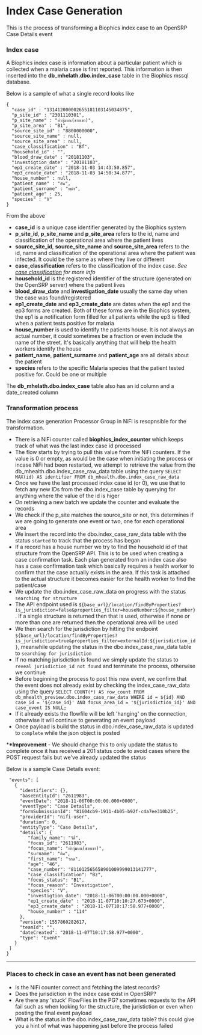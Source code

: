 # Index Case Generation

This is the process of transforming a Biophics index case to an OpenSRP Case Details event

### Index case

A Biophics index case is information about a particular patient which is collected when a malaria case is first reported. This information is then inserted into the **db_mhelath.dbo.index_case** table in the Biophics mssql database.

Below is a sample of what a single record looks like

```
{
  "case_id" : "131412000002655181103145034875",
  "p_site_id" : "2301110301",
  "p_site_name" : "ท่ากุ่มบน(ชายเขา)",
  "p_site_area" : "B1",
  "source_site_id" : "8800000000",
  "source_site_name" : null,
  "source_site_area" : null,
  "case_classification" : "Bf",
  "household_id" : "",
  "blood_draw_date" : "20181103",
  "investigtion_date" : "20181103",
  "ep1_create_date" : "2018-11-03 14:43:50.857",
  "ep3_create_date" : "2018-11-03 14:50:34.877",
  "house_number" : null,
  "patient_name" : "อัน",
  "patient_surname" : "พม่า",
  "patient_age" : 25,
  "species" : "V"
}
```

From the above

- **case_id** is a unique case identifier generated by the Biophics system
- **p_site_id**, **p_site_name** and **p_site_area** refers to the id, name and classification of the operational area where the patient lives
- **source_site_id**, **source_site_name** and **source_site_area** refers to the id, name and classification of the operational area where the patient was infected. It could be the same as where they live or different
- **case_classification** refers to the classification of the index case. _See [case classification](case-classification.md) for more info_
- **household_id** is the registered identifier of the structure (generated on the OpenSRP server) where the patient lives
- **blood_draw_date** and **investigation_date** usually the same day when the case was found/registered
- **ep1_create_date** and **ep3_create_date** are dates when the ep1 and the ep3 forms are created. Both of these forms are in the Biophics system, the ep1 is a notification form filled for all patients while the ep3 is filled when a patient tests positive for malaria
- **house_number** is used to identify the patients house. It is not always an actual number, it could sometimes be a fraction or even include the name of the street. It's basically anything that will help the health workers identify the house
- **patient_name**, **patient_surname** and **patient_age** are all details about the patient
- **species** refers to the specific Malaria species that the patient tested positive for. Could be one or multiple

The **db_mhelath.dbo.index_case** table also has an id column and a date_created column

### Transformation process

The index case generation Processor Group in NiFi is resopnsible for the transformation.

- There is a NiFi counter called **biophics_index_counter** which keeps track of what was the last index case id processed
- The flow starts by trying to pull this value from the NiFi counters. If the value is 0 or empty, as would be the case when initiating the process or incase NiFi had been restarted, we attempt to retrieve the value from the db_mhealth.dbo.index_case_raw_data table using the query `SELECT MAX(id) AS identifier FROM db_mhealth.dbo.index_case_raw_data`
- Once we have the last processed index case id (or 0), we use that to fetch any new IDs from the dbo.index_case table by querying for anything where the value of the id is higer
- On retrieving a new batch we update the counter and evaluate the records
- We check if the p_site matches the source_site or not, this determines if we are going to generate one event or two, one for each operational area
- We insert the record into the dbo.index_case_raw_data table with the status `started` to track that the process has began
- If a record has a house number we try to find the household id of that structure from the OpenSRP API. This is to be used when creating a case confirmation task. Each plan generated from an index case also has a case confirmation task which basically requires a health worker to confirm that the case actually exists in the area. If this task is attached to the actual structure it becomes easier for the health worker to find the patient/case
- We update the dbo.index_case_raw_data on progress with the status `searching for structure`
- The API endpoint used is `${base_url}/location/findByProperties?is_jurisdiction=false&properties_filter=houseNumber:${house_number}`. If a single structure is returned then that is used, otherwise if none or more than one are returned then the operational area will be used
- We then search for the jurisdiction by hitting the endpoint `${base_url}/location/findByProperties?is_jurisdiction=true&properties_filter=externalId:${jurisdiction_id}`, meanwhile updating the status in the dbo.index_case_raw_data table to `searching for jurisdiction`
- If no matching jurisdiction is found we simply update the status to `reveal jurisdiction_id not found` and terminate the process, otherwise we continue
- Before beginning the process to post this new event, we confirm that the event does not already exist by checking the index_case_raw_data using the query `SELECT COUNT(*) AS row_count FROM db_mhealth_preview.dbo.index_case_raw_data WHERE id = ${id} AND case_id = '${case_id}' AND focus_area_id = '${jurisdiction_id}' AND case_event IS NULL;`
- If it already exists the flowfile will be left 'hanging' on the connection, otherwise it will continue to generating an event payload
- Once payload is build the status in dbo.index_case_raw_data is updated to `complete` while the json object is posted

\***\*Improvement** - We should change this to only update the status to complete once it has received a 201 status code to avoid cases where the POST request fails but we've already updated the status

Below is a sample Case Details event:

```
 "events": [
   {
     "identifiers": {},
     "baseEntityId": "2611983",
     "eventDate": "2018-11-06T00:00:00.000+0000",
     "eventType": "Case Details",
     "formSubmissionId": "81604cb9-1911-4b05-b92f-c4a7ee310b25",
     "providerId": "nifi-user",
     "duration": 0,
     "entityType": "Case Details",
     "details": {
        "family_name": "วีดิ์",
        "focus_id": "2611983",
        "focus_name": "ท่ากุ่มบน(ชายเขา)",
        "surname": "ติด",
        "first_name": "วกด",
        "age": "46",
        "case_number": "811012565658901009999013141777",
        "case_classification": "Bz",
        "focus_status": "B1",
        "focus_reason": "Investigation",
        "species": "V",
        "investigtion_date": "2018-11-06T00:00:00.000+0000",
        "ep1_create_date" : "2018-11-07T10:10:27.673+0000",
        "ep3_create_date" : "2018-11-07T10:17:58.977+0000",
        "house_number" : "114"
     },
     "version": 1557860282617,
     "teamId": "",
     "dateCreated": "2018-11-07T10:17:58.977+0000",
     "type": "Event"
   }
 ]
}
```

---

### Places to check in case an event has not been generated

- Is the NiFi counter correct and fetching the latest records?
- Does the jurisdiction in the index case exist in OpenSRP?
- Are there any 'stuck' FlowFiles in the PG? sometimes requests to the API fail such as when looking for the structure, the juristiction or even when posting the final event payload
- What is the status in the dbo.index_case_raw_data table? this could give you a hint of what was happening just before the process failed
